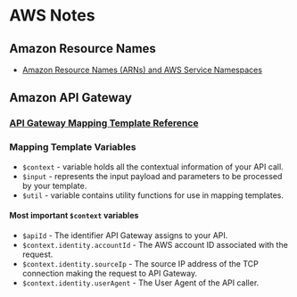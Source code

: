 # AWS Notes

## Amazon Resource Names

* [Amazon Resource Names (ARNs) and AWS Service Namespaces](http://docs.aws.amazon.com/general/latest/gr/aws-arns-and-namespaces.html)

## Amazon API Gateway

### [API Gateway Mapping Template Reference](http://docs.aws.amazon.com/apigateway/latest/developerguide/api-gateway-mapping-template-reference.html)

### Mapping Template Variables

* `$context` - variable holds all the contextual information of your API call. 
* `$input` - represents the input payload and parameters to be processed by your template.
* `$util` - variable contains utility functions for use in mapping templates.

#### Most important `$context` variables

* `$apiId` - The identifier API Gateway assigns to your API.
* `$context.identity.accountId` - The AWS account ID associated with the request.
* `$context.identity.sourceIp` - The source IP address of the TCP connection making the request to API Gateway. 
* `$context.identity.userAgent` - The User Agent of the API caller.





